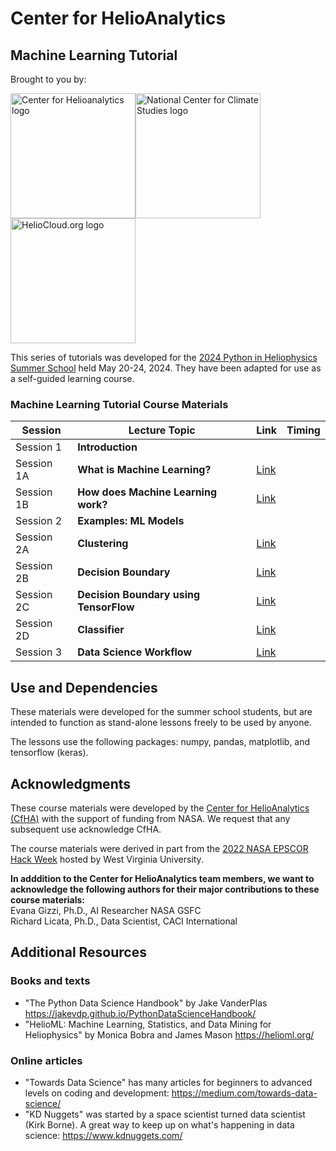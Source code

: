 #  Center for HelioAnalytics
## Machine Learning Tutorial

Brought to you by: 

<img src="images/cfha_logo.png" width="200" alt="Center for Helioanalytics logo"><img src="images/nccs_logo.png" width="200" alt="National Center for Climate Studies logo"><img src="images/heliocloud_logo.png" width="200" alt="HelioCloud.org logo">

This series of tutorials was developed for the <a href="https://heliopython.org/summer-school-24/">2024 
Python in Heliophysics Summer School</a> held May 20-24, 2024.  They have been adapted for use as a self-guided learning course.  


### Machine Learning Tutorial Course Materials


| Session    | Lecture Topic                         |  Link    |  Timing    |
|------------|------------------------------------------------|------|---------|
| Session 1  | **Introduction**                               |      |  |
| Session 1A | **What is Machine Learning?**                  |  <a href="/CourseMaterials/Introduction.md">Link</a>   | 
| Session 1B | **How does Machine Learning work?**                 |  <a href="/CourseMaterials/models.md">Link</a>    |
| Session 2  | **Examples: ML Models**                           |      |        
| Session 2A | **Clustering** | <a href="/CourseMaterials/clustering_simple.ipynb">Link</a>   |  
| Session 2B | **Decision Boundary**                                           | <a href="/CourseMaterials/Boundary_simple.ipynb">Link</a>   |  
| Session 2C | **Decision Boundary using TensorFlow**                                              | <a href="/CourseMaterials/Boundary_TensorFlow.ipynb">Link</a>   |   
| Session 2D | **Classifier**                                              | <a href="/CourseMaterials/Classifier_example.ipynb">Link</a>   |  
| Session 3  | **Data Science Workflow**                           |  <a href="/CourseMaterials/Data_Science_Lifecycle.md">Link</a>  |   

##  Use and Dependencies
These materials were developed for the summer school students, but are intended to function as stand-alone lessons freely to be used by anyone.  

The lessons use the following packages:  numpy, pandas, matplotlib, and tensorflow (keras).  

##  Acknowledgments 
These course materials were developed by the <a href="https://helioanalytics.io"> Center for HelioAnalytics (CfHA)</a> with the support of funding from NASA. We request that any subsequent use acknowledge CfHA. 

The course materials were derived in part from the <a href="https://github.com/HelioAnalytics/EPSCOR_Hackweek/">2022 NASA EPSCOR Hack Week</a> hosted by West Virginia University. 

<B>In adddition to the Center for HelioAnalytics team members, we want to acknowledge the following authors for their major contributions to these course materials: </B> <BR>
Evana Gizzi, Ph.D., AI Researcher NASA GSFC</i><BR>
Richard Licata, Ph.D., Data Scientist, CACI International</i><BR>

## Additional Resources

### Books and texts 
- "The Python Data Science Handbook" by Jake VanderPlas https://jakevdp.github.io/PythonDataScienceHandbook/ 
- "HelioML: Machine Learning, Statistics, and Data Mining for Heliophysics" by Monica Bobra and James Mason https://helioml.org/

### Online articles 
- "Towards Data Science" has many articles for beginners to advanced levels on coding and development:  https://medium.com/towards-data-science/
- "KD Nuggets" was started by a space scientist turned data scientist (Kirk Borne). A great way to keep up on what's happening in data science:  https://www.kdnuggets.com/ 

